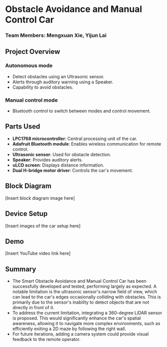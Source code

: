 # Obstacle Avoidance and Manual Control Car
### Team Members: Mengxuan Xie, Yijun Lai

## Project Overview
### Autonomous mode
- Detect obstacles using an Ultrasonic sensor.
- Alerts through auditory warning using a Speaker.
- Capability to avoid obstacles.

### Manual control mode
- Bluetooth control to switch between modes and control movement.

## Parts Used
- **LPC1768 microcontroller**: Central processing unit of the car.
- **Adafruit Bluetooth module**: Enables wireless communication for remote control.
- **Ultrasonic sensor**: Used for obstacle detection.
- **Speaker**: Provides auditory alerts.
- **uLCD screen**: Displays distance information.
- **Dual H-bridge motor driver**: Controls the car's movement.

## Block Diagram
[Insert block diagram image here]

## Device Setup
[Insert images of the car setup here]

## Demo
[Insert YouTube video link here]

## Summary
- The Smart Obstacle Avoidance and Manual Control Car has been successfully developed and tested, performing largely as expected. A notable limitation is the ultrasonic sensor's narrow field of view, which can lead to the car's edges occasionally colliding with obstacles. This is primarily due to the sensor's inability to detect objects that are not directly in front of it.
- To address the current limitation, integrating a 360-degree LiDAR sensor is proposed. This would significantly enhance the car's spatial awareness, allowing it to navigate more complex environments, such as efficiently exiting a 2D maze by following the right wall.
- For future iterations, adding a camera system could provide visual feedback to the remote operator. 
